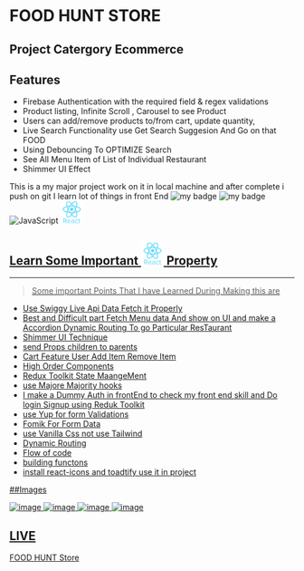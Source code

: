 # FOOD HUNT STORE
## Project Catergory Ecommerce


## Features
-  Firebase Authentication with the required field & regex validations
-  Product listing, Infinite Scroll , Carousel to see Product
-  Users can add/remove products to/from cart, update quantity,
-  Live Search Functionality use Get Search Suggesion And Go on that FOOD
-  Using Debouncing To OPTIMIZE Search
-  See All Menu Item of List of Individual Restaurant
-  Shimmer UI Effect

This is a my major project work on it in local machine and after complete i push on git I learn lot of things in front End
![my badge](https://img.shields.io/badge/HTML5-E34F26.svg?style=for-the-badge&logo=HTML5&logoColor=white)
![my badge](https://img.shields.io/badge/CSS3-1572B6.svg?style=for-the-badge&logo=CSS3&logoColor=white)
![JavaScript](https://img.shields.io/badge/javascript-%23323330.svg?style=for-the-badge&logo=javascript&logoColor=%23F7DF1E)
<img src="https://raw.githubusercontent.com/devicons/devicon/master/icons/react/react-original-wordmark.svg" alt="react" width="40" height="40"/> </a> <a href="https://redux.js.org" target="_blank" rel="noreferrer">



## Learn Some Important <img src="https://raw.githubusercontent.com/devicons/devicon/master/icons/react/react-original-wordmark.svg" alt="react" width="40" height="40"/> </a> <a href="https://redux.js.org" target="_blank" rel="noreferrer"> Property
---
>Some important Points That I have Learned During Making this are
 - Use Swiggy Live Api Data Fetch it Properly
 - Best and Difficult part Fetch Menu data And show on UI and make a Accordion Dynamic Routing To go Particular ResTaurant
 - Shimmer UI Technique
 - send Props children to parents
 - Cart Feature User Add Item Remove Item
 - High Order Components
 - Redux Toolkit State MaangeMent
 - use Majore Majority hooks
 - I make a  Dummy Auth in frontEnd to check my front end skill and Do login Signup using Reduk Toolkit 
 - use Yup for form Validations
 - Fomik For Form Data
 - use Vanilla Css not use Tailwind
 - Dynamic Routing
 - Flow of code
 - building functons
 - install react-icons and toadtify use it in project


  ##Images
 
![image](https://github.com/NILESHSINGH234/FOOD_HUNT/assets/131458541/b5b49ede-09d4-466c-b983-722553dcb638)
 ![image](https://github.com/NILESHSINGH234/FOOD_HUNT/assets/131458541/c16a32df-d08e-45d2-8eec-b522cb785cb8)
 ![image](https://github.com/NILESHSINGH234/FOOD_HUNT/assets/131458541/4d976e91-5943-481f-b943-995841c17c31)
 ![image](https://github.com/NILESHSINGH234/FOOD_HUNT/assets/131458541/21164260-800d-4ea0-82b3-50367e3be715)








## LIVE
[FOOD HUNT Store](https://653e75b8210f0d0fd0dfc3f5--symphonious-hotteok-f34daf.netlify.app/)
